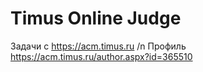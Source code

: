 # Timus Online Judge
Задачи с https://acm.timus.ru /n
Профиль https://acm.timus.ru/author.aspx?id=365510
